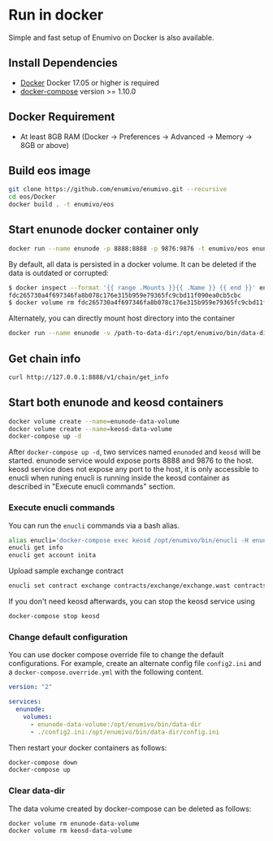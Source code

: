 # Run in docker

Simple and fast setup of Enumivo on Docker is also available.

## Install Dependencies
 - [Docker](https://docs.docker.com) Docker 17.05 or higher is required
 - [docker-compose](https://docs.docker.com/compose/) version >= 1.10.0

## Docker Requirement
 - At least 8GB RAM (Docker -> Preferences -> Advanced -> Memory -> 8GB or above)

## Build eos image

```bash
git clone https://github.com/enumivo/enumivo.git --recursive
cd eos/Docker
docker build . -t enumivo/eos
```

## Start enunode docker container only

```bash
docker run --name enunode -p 8888:8888 -p 9876:9876 -t enumivo/eos enunoded.sh arg1 arg2
```

By default, all data is persisted in a docker volume. It can be deleted if the data is outdated or corrupted:
``` bash
$ docker inspect --format '{{ range .Mounts }}{{ .Name }} {{ end }}' enunode
fdc265730a4f697346fa8b078c176e315b959e79365fc9cbd11f090ea0cb5cbc
$ docker volume rm fdc265730a4f697346fa8b078c176e315b959e79365fc9cbd11f090ea0cb5cbc
```

Alternately, you can directly mount host directory into the container
```bash
docker run --name enunode -v /path-to-data-dir:/opt/enumivo/bin/data-dir -p 8888:8888 -p 9876:9876 -t enumivo/eos enunoded.sh arg1 arg2
```

## Get chain info

```bash
curl http://127.0.0.1:8888/v1/chain/get_info
```

## Start both enunode and keosd containers

```bash
docker volume create --name=enunode-data-volume
docker volume create --name=keosd-data-volume
docker-compose up -d
```

After `docker-compose up -d`, two services named `enunoded` and `keosd` will be started. enunode service would expose ports 8888 and 9876 to the host. keosd service does not expose any port to the host, it is only accessible to enucli when runing enucli is running inside the keosd container as described in "Execute enucli commands" section.


### Execute enucli commands

You can run the `enucli` commands via a bash alias.

```bash
alias enucli='docker-compose exec keosd /opt/enumivo/bin/enucli -H enunoded'
enucli get info
enucli get account inita
```

Upload sample exchange contract

```bash
enucli set contract exchange contracts/exchange/exchange.wast contracts/exchange/exchange.abi
```

If you don't need keosd afterwards, you can stop the keosd service using

```bash
docker-compose stop keosd
```
### Change default configuration

You can use docker compose override file to change the default configurations. For example, create an alternate config file `config2.ini` and a `docker-compose.override.yml` with the following content.

```yaml
version: "2"

services:
  enunode:
    volumes:
      - enunode-data-volume:/opt/enumivo/bin/data-dir
      - ./config2.ini:/opt/enumivo/bin/data-dir/config.ini
```

Then restart your docker containers as follows:

```bash
docker-compose down
docker-compose up
```

### Clear data-dir
The data volume created by docker-compose can be deleted as follows:

```bash
docker volume rm enunode-data-volume
docker volume rm keosd-data-volume
```
